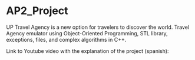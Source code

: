 # AP2_Project
UP Travel Agency is a new option for travelers to discover the world. 
Travel Agency emulator using Object-Oriented Programming, STL library, exceptions, files, and complex algorithms in C++.

Link to Youtube video with the explanation of the project (spanish):
